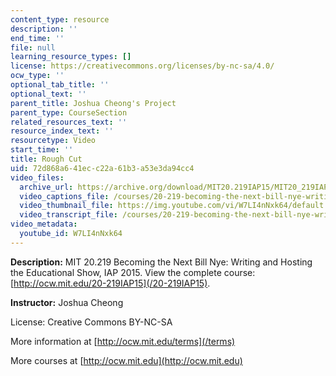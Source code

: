 ```yaml
---
content_type: resource
description: ''
end_time: ''
file: null
learning_resource_types: []
license: https://creativecommons.org/licenses/by-nc-sa/4.0/
ocw_type: ''
optional_tab_title: ''
optional_text: ''
parent_title: Joshua Cheong's Project
parent_type: CourseSection
related_resources_text: ''
resource_index_text: ''
resourcetype: Video
start_time: ''
title: Rough Cut
uid: 72d868a6-41ec-c22a-61b3-a53e3da94cc4
video_files:
  archive_url: https://archive.org/download/MIT20.219IAP15/MIT20_219IAP15_JC_D11_Rough_Cut_360p.mp4
  video_captions_file: /courses/20-219-becoming-the-next-bill-nye-writing-and-hosting-the-educational-show-january-iap-2015/d598406741d65ae39ad1a3bc95d623ee_W7LI4nNxk64.vtt
  video_thumbnail_file: https://img.youtube.com/vi/W7LI4nNxk64/default.jpg
  video_transcript_file: /courses/20-219-becoming-the-next-bill-nye-writing-and-hosting-the-educational-show-january-iap-2015/b16c17d553b73dc354617bb26c1a6f64_W7LI4nNxk64.pdf
video_metadata:
  youtube_id: W7LI4nNxk64
---
```


**Description:** MIT 20.219 Becoming the Next Bill Nye: Writing and Hosting the Educational Show, IAP 2015. View the complete course: [http://ocw.mit.edu/20-219IAP15](/20-219IAP15).

**Instructor:** Joshua Cheong

License: Creative Commons BY-NC-SA

More information at [http://ocw.mit.edu/terms](/terms)

More courses at [http://ocw.mit.edu](http://ocw.mit.edu)

